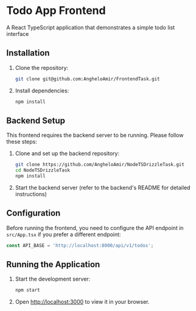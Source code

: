 # Todo App Frontend

A React TypeScript application that demonstrates a simple todo list interface

## Installation

1. Clone the repository:
   ```bash
   git clone git@github.com:AngheloAmir/FrontendTask.git
   ```

2. Install dependencies:
   ```bash
   npm install
   ```

## Backend Setup

This frontend requires the backend server to be running. Please follow these steps:

1. Clone and set up the backend repository:
   ```bash
   git clone https://github.com/AngheloAmir/NodeTSDrizzleTask.git
   cd NodeTSDrizzleTask
   npm install
   ```

2. Start the backend server (refer to the backend's README for detailed instructions)

## Configuration

Before running the frontend, you need to configure the API endpoint in `src/App.tsx` if you prefer a different endpoint:

```typescript
const API_BASE = 'http://localhost:8000/api/v1/todos';
```

## Running the Application

1. Start the development server:
   ```bash
   npm start
   ```

2. Open [http://localhost:3000](http://localhost:3000) to view it in your browser.
